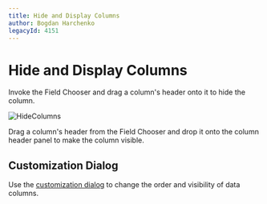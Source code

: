 ```yaml
---
title: Hide and Display Columns
author: Bogdan Harchenko
legacyId: 4151
---
```

# Hide and Display Columns
Invoke the Field Chooser and drag a column's header onto it to hide the column.
	
![HideColumns](../../../images/img7292.png)
	

Drag a column's header from the Field Chooser and drop it onto the column header panel to make the column visible.


## Customization Dialog
Use the [customization dialog](../customization-dialog/column-chooser.md) to change the order and visibility of data columns.
